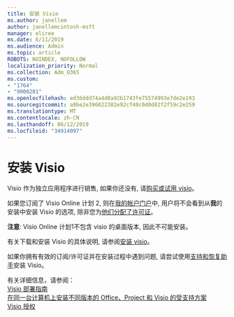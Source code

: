 ```yaml
---
title: 安装 Visio
ms.author: janellem
author: janellemcintosh-msft
manager: eliree
ms.date: 6/11/2019
ms.audience: Admin
ms.topic: article
ROBOTS: NOINDEX, NOFOLLOW
localization_priority: Normal
ms.collection: Adm_O365
ms.custom:
- "1764"
- "9000201"
ms.openlocfilehash: ed36ddd74a4d8a92b1743fe75574993e7de2e193
ms.sourcegitcommit: a9be2e396022382e92cf40c0d0d82f2f59c2e259
ms.translationtype: MT
ms.contentlocale: zh-CN
ms.lasthandoff: 06/12/2019
ms.locfileid: "34914097"
---
```

# <a name="install-visio"></a>安装 Visio

Visio 作为独立应用程序进行销售, 如果你还没有, 请[购买或试用 visio](https://products.office.com/visio)。 

如果您订阅了 Visio Online 计划 2, 则在[我的帐户门户](https://portal.office.com/account#installs)中, 用户将不会看到从**我**的安装中安装 Visio 的选项, 除非您为[他们分配了许可证](https://docs.microsoft.com/office365/admin/subscriptions-and-billing/assign-licenses-to-users?wt.mc_id=OfficeAdm_ClientDIA_Alchemy1764)。

**注意**: Visio Online 计划1不包含 visio 的桌面版本, 因此不可能安装。

有关下载和安装 Visio 的具体说明, 请参阅[安装 visio](https://support.office.com/article/f98f21e3-aa02-4827-9167-ddab5b025710?wt.mc_id=OfficeAdm_ClientDIA_Alchemy1764)。 

如果你拥有有效的订阅/许可证并在安装过程中遇到问题, 请尝试使用[支持和恢复助手](https://aka.ms/SaRA-VisioSetupScenario)安装 Visio。

有关详细信息，请参阅：<br>
[Visio 部署指南](https://docs.microsoft.com/deployoffice/deployment-guide-for-visio)<br>
[在同一台计算机上安装不同版本的 Office、Project 和 Visio 的受支持方案](https://docs.microsoft.com/deployoffice/install-different-office-visio-and-project-versions-on-the-same-computer)<br>
[Visio 授权](https://products.office.com/visio/microsoft-visio-volume-licensing-visio-for-multiple-users)